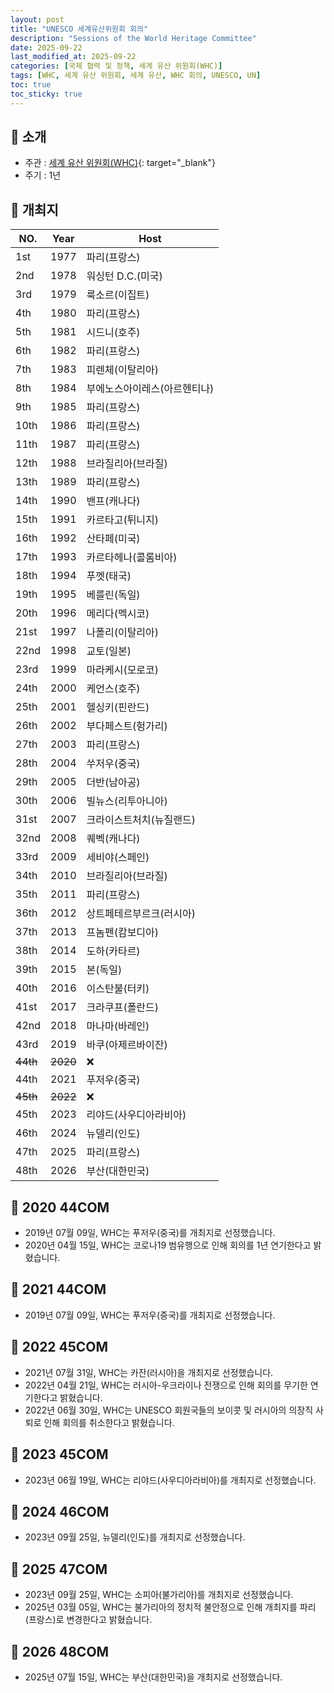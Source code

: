 ```yaml
---
layout: post
title: "UNESCO 세계유산위원회 회의"
description: "Sessions of the World Heritage Committee"
date: 2025-09-22
last_modified_at: 2025-09-22
categories: [국제 협력 및 정책, 세계 유산 위원회(WHC)]
tags: [WHC, 세계 유산 위원회, 세계 유산, WHC 회의, UNESCO, UN]
toc: true
toc_sticky: true
---
```

## 📜 소개
* 주관 : [세계 유산 위원회(WHC)](https://whc.unesco.org/){: target="_blank"}
* 주기 : 1년

## 📜 개최지

<html>
    <head>
        <meta charset="UTF-8">
    </head>
    <body>
        <table>
            <thead>
                <tr class="header-row">
                    <th class="col-no">NO.</th>
                    <th class="col-year">Year</th>
                    <th class="col-host">Host</th>
                </tr>
            </thead>
            <tbody>
                <tr>
                    <td>1st</td>
                    <td>1977</td>
                    <td>파리(프랑스)</td>
                </tr>
                <tr>
                    <td>2nd</td>
                    <td>1978</td>
                    <td>워싱턴 D.C.(미국)</td>
                </tr>
                <tr>
                    <td>3rd</td>
                    <td>1979</td>
                    <td>룩소르(이집트)</td>
                </tr>
                <tr>
                    <td>4th</td>
                    <td>1980</td>
                    <td>파리(프랑스)</td>
                </tr>
                <tr>
                    <td>5th</td>
                    <td>1981</td>
                    <td>시드니(호주)</td>
                </tr>
                <tr>
                    <td>6th</td>
                    <td>1982</td>
                    <td>파리(프랑스)</td>
                </tr>
                <tr>
                    <td>7th</td>
                    <td>1983</td>
                    <td>피렌체(이탈리아)</td>
                </tr>
                <tr>
                    <td>8th</td>
                    <td>1984</td>
                    <td>부에노스아이레스(아르헨티나)</td>
                </tr>
                <tr>
                    <td>9th</td>
                    <td>1985</td>
                    <td>파리(프랑스)</td>
                </tr>
                <tr>
                    <td>10th</td>
                    <td>1986</td>
                    <td>파리(프랑스)</td>
                </tr>
                <tr>
                    <td>11th</td>
                    <td>1987</td>
                    <td>파리(프랑스)</td>
                </tr>
                <tr>
                    <td>12th</td>
                    <td>1988</td>
                    <td>브라질리아(브라질)</td>
                </tr>
                <tr>
                    <td>13th</td>
                    <td>1989</td>
                    <td>파리(프랑스)</td>
                </tr>
                <tr>
                    <td>14th</td>
                    <td>1990</td>
                    <td>밴프(캐나다)</td>
                </tr>
                <tr>
                    <td>15th</td>
                    <td>1991</td>
                    <td>카르타고(튀니지)</td>
                </tr>
                <tr>
                    <td>16th</td>
                    <td>1992</td>
                    <td>산타페(미국)</td>
                </tr>
                <tr>
                    <td>17th</td>
                    <td>1993</td>
                    <td>카르타헤나(콜롬비아)</td>
                </tr>
                <tr>
                    <td>18th</td>
                    <td>1994</td>
                    <td>푸껫(태국)</td>
                </tr>
                <tr>
                    <td>19th</td>
                    <td>1995</td>
                    <td>베를린(독일)</td>
                </tr>
                <tr>
                    <td>20th</td>
                    <td>1996</td>
                    <td>메리다(멕시코)</td>
                </tr>
                <tr>
                    <td>21st</td>
                    <td>1997</td>
                    <td>나폴리(이탈리아)</td>
                </tr>
                <tr>
                    <td>22nd</td>
                    <td>1998</td>
                    <td>교토(일본)</td>
                </tr>
                <tr>
                    <td>23rd</td>
                    <td>1999</td>
                    <td>마라케시(모로코)</td>
                </tr>
                <tr>
                    <td>24th</td>
                    <td>2000</td>
                    <td>케언스(호주)</td>
                </tr>
                <tr>
                    <td>25th</td>
                    <td>2001</td>
                    <td>헬싱키(핀란드)</td>
                </tr>
                <tr>
                    <td>26th</td>
                    <td>2002</td>
                    <td>부다페스트(헝가리)</td>
                </tr>
                <tr>
                    <td>27th</td>
                    <td>2003</td>
                    <td>파리(프랑스)</td>
                </tr>
                <tr>
                    <td>28th</td>
                    <td>2004</td>
                    <td>쑤저우(중국)</td>
                </tr>
                <tr>
                    <td>29th</td>
                    <td>2005</td>
                    <td>더반(남아공)</td>
                </tr>
                <tr>
                    <td>30th</td>
                    <td>2006</td>
                    <td>빌뉴스(리투아니아)</td>
                </tr>
                <tr>
                    <td>31st</td>
                    <td>2007</td>
                    <td>크라이스트처치(뉴질랜드)</td>
                </tr>
                <tr>
                    <td>32nd</td>
                    <td>2008</td>
                    <td>퀘벡(캐나다)</td>
                </tr>
                <tr>
                    <td>33rd</td>
                    <td>2009</td>
                    <td>세비야(스페인)</td>
                </tr>
                <tr>
                    <td>34th</td>
                    <td>2010</td>
                    <td>브라질리아(브라질)</td>
                </tr>
                <tr>
                    <td>35th</td>
                    <td>2011</td>
                    <td>파리(프랑스)</td>
                </tr>
                <tr>
                    <td>36th</td>
                    <td>2012</td>
                    <td>상트페테르부르크(러시아)</td>
                </tr>
                <tr>
                    <td>37th</td>
                    <td>2013</td>
                    <td>프놈펜(캄보디아)</td>
                </tr>
                <tr>
                    <td>38th</td>
                    <td>2014</td>
                    <td>도하(카타르)</td>
                </tr>
                <tr>
                    <td>39th</td>
                    <td>2015</td>
                    <td>본(독일)</td>
                </tr>
                <tr>
                    <td>40th</td>
                    <td>2016</td>
                    <td>이스탄불(터키)</td>
                </tr>
                <tr>
                    <td>41st</td>
                    <td>2017</td>
                    <td>크라쿠프(폴란드)</td>
                </tr>
                <tr>
                    <td>42nd</td>
                    <td>2018</td>
                    <td>마나마(바레인)</td>
                </tr>
                <tr>
                    <td>43rd</td>
                    <td>2019</td>
                    <td>바쿠(아제르바이잔)</td>
                </tr>
                <tr>
                    <td><del>44th</del></td>
                    <td><del>2020</del></td>
                    <td>❌</td>
                </tr>
                <tr>
                    <td>44th</td>
                    <td>2021</td>
                    <td>푸저우(중국)</td>
                </tr>
                <tr>
                    <td><del>45th</del></td>
                    <td><del>2022</del></td>
                    <td>❌</td>
                </tr>
                <tr>
                    <td>45th</td>
                    <td>2023</td>
                    <td>리야드(사우디아라비아)</td>
                </tr>
                <tr>
                    <td>46th</td>
                    <td>2024</td>
                    <td>뉴델리(인도)</td>
                </tr>
                <tr>
                    <td>47th</td>
                    <td>2025</td>
                    <td>파리(프랑스)</td>
                </tr>
                <tr class="korea-host-bg">
                    <td><span class="korea-host">48th</span></td>
                    <td><span class="korea-host">2026</span></td>
                    <td><span class="korea-host">부산(대한민국)</span></td>
                </tr>
            </tbody>
        </table>
    </body>
</html>

## 📜 2020 44COM
* 2019년 07월 09일, WHC는 푸저우(중국)를 개최지로 선정했습니다.
* 2020년 04월 15일, WHC는 코로나19 범유행으로 인해 회의를 1년 연기한다고 밝혔습니다.

## 📜 2021 44COM
* 2019년 07월 09일, WHC는 <span class="foreign-host">푸저우(중국)</span>를 개최지로 선정했습니다.

## 📜 2022 45COM
* 2021년 07월 31일, WHC는 카잔(러시아)을 개최지로 선정했습니다.
* 2022년 04월 21일, WHC는 러시아-우크라이나 전쟁으로 인해 회의를 무기한 연기한다고 밝혔습니다.
* 2022년 06월 30일, WHC는 UNESCO 회원국들의 보이콧 및 러시아의 의장직 사퇴로 인해 회의를 취소한다고 밝혔습니다.

## 📜 2023 45COM
* 2023년 06월 19일, WHC는 <span class="foreign-host">리야드(사우디아라비아)</span>를 개최지로 선정했습니다.

## 📜 2024 46COM
* 2023년 09월 25일, <span class="foreign-host">뉴델리(인도)</span>를 개최지로 선정했습니다.

## 📜 2025 47COM
* 2023년 09월 25일, WHC는 소피아(불가리아)를 개최지로 선정했습니다.
* 2025년 03월 05일, WHC는 불가리아의 정치적 불안정으로 인해 개최지를 <span class="foreign-host">파리(프랑스)</span>로 변경한다고 밝혔습니다.

## 📜 2026 48COM
* 2025년 07월 15일, WHC는 <span class="korea-host">부산(대한민국)</span>을 개최지로 선정했습니다.
